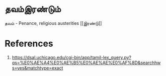 # தவம்இரண்டும்

தவம் - Penance, religious austerities
[[இரண்டு]]

# References
1. https://dsal.uchicago.edu/cgi-bin/app/tamil-lex_query.py?qs=%E0%AE%A4%E0%AE%B5%E0%AE%AE%E0%AF%8D&searchhws=yes&matchtype=exact
